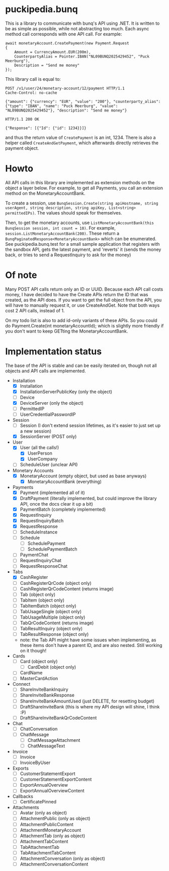 # puckipedia.bunq

This is a library to communicate with bunq's API using .NET. It is written to be as simple as possible, while not abstracting too much.
Each async method call corresponds with one API call. For example:

    await monetaryAccount.CreatePayment(new Payment.Request
    {
        Amount = CurrencyAmount.EUR(200m),
        CounterpartyAlias = Pointer.IBAN("NL09BUNQ2025429452", "Puck Meerburg"),
        Description = "Send me money"
    });

This library call is equal to:

    POST /v1/user/24/monetary-account/12/payment HTTP/1.1
	Cache-Control: no-cache

	{"amount": {"currency": "EUR", "value": "200"}, "counterparty_alias": {"type": "IBAN", "name": "Puck Meerburg", "value": "NL09BUNQ2025429452"}, "description": "Send me money"}

	HTTP/1.1 200 OK

	{"Response": [{"Id": {"id": 1234}}]}

and thus the return value of `CreatePayment` is an int, 1234. There is also a helper called `CreateAndGetPayment`, which afterwards directly retrieves the payment object.

# Howto

All API calls in this library are implemented as extension methods on the object a layer below. For example, to get all Payments, you call an extension method on the MonetaryAccountBank.

To create a session, use `BunqSession.Create(string apiHostname, string userAgent, string description, string apiKey, List<string> permittedIPs)`. The values should speak for themselves.

Then, to get the monetary accounts, use `ListMonetaryAccountBank(this BunqSession session, int count = 10)`. For example, `session.ListMonetaryAccountBank(200)`. These return a `BunqPaginatedResponse<MonetaryAccountBank>` which can be enumerated.
See puckipedia.bunq.test for a small sample application that registers with the sandbox API, gets the latest payment, and 'reverts' it (sends the money back, or tries to send a RequestInquiry to ask for the money)

# Of note
Many POST API calls return only an ID or UUID. Because each API call costs money, I have decided to have the Create APIs return the ID that was created, as the API does. If you want to get the full object from the API, you will have to manually request it, or use CreateAndGet. Note that both ways cost 2 API calls, instead of 1.

On my todo list is also to add id-only variants of these APIs. So you could do Payment.Create(int monetaryAccountId); which is slightly more friendly if you don't want to keep GETting the MonetaryAccountBank.

# Implementation status
The base of the API is stable and can be easily iterated on, though not all objects and API calls are implemented.

- Installation
	- [x] Installation
	- [x] InstallationServerPublicKey (only the object)
	- [ ] Device
	- [x] DeviceServer (only the object)
	- [ ] PermittedIP
	- [ ] UserCredentialPasswordIP
- Session
	- [ ] Session (I don't extend session lifetimes, as it's easier to just set up a new session)
	- [x] SessionServer (POST only)
- User
	- [x] User (all the calls!)
		- [x] UserPerson
		- [x] UserCompany
	- [ ] ScheduleUser (unclear API)
- Monetary Accounts
	- [x] MonetaryAccount (empty object, but used as base anyways)
		- [x] MonetaryAccountBank (everything)
- Payments
	- [x] Payment (implemented all of it)
	- [x] DraftPayment (literally implemented, but could improve the library API, once the docs clear it up a bit)
	- [x] PaymentBatch (completely implemented)
	- [x] RequestInquiry
	- [x] RequestInquiryBatch
	- [x] RequestResponse
	- [ ] ScheduleInstance
	- [ ] Schedule
		- [ ] SchedulePayment
		- [ ] SchedulePaymentBatch
	- [ ] PaymentChat
	- [ ] RequestInquiryChat
	- [ ] RequestResponseChat
- Tabs
	- [x] CashRegister
	- [ ] CashRegisterQrCode (object only)
	- [ ] CashRegisterQrCodeContent (returns image)
	- [ ] Tab (object only)
	- [ ] TabItem (object only)
	- [ ] TabItemBatch (object only)
	- [ ] TabUsageSingle (object only)
	- [ ] TabUsageMultiple (object only)
	- [ ] TabQrCodeContent (returns image)
	- [ ] TabResultInquiry (object only)
	- [ ] TabResultResponse (object only)
	- note: the Tab API might have some issues when implementing, as these items don't have a parent ID, and are also nested. Still working on it though!
- Cards
	- [ ] Card (object only)
		- [ ] CardDebit (object only)
	- [ ] CardName
	- [ ] MasterCardAction
- Connect
	- [ ] ShareInviteBankInquiry
	- [ ] ShareInviteBankResponse
	- [ ] ShareInviteBankAmountUsed (just DELETE, for resetting budget)
	- [ ] DraftShareInviteBank (this is where my API design will shine, I think :P)
	- [ ] DraftShareInviteBankQrCodeContent
- Chat
	- [ ] ChatConversation
	- [ ] ChatMessage
		- [ ] ChatMessageAttachment
		- [ ] ChatMessageText
- Invoice
	- [ ] Invoice
	- [ ] InvoiceByUser
- Exports
	- [ ] CustomerStatementExport
	- [ ] CustomerStatementExportContent
	- [ ] ExportAnnualOverview
	- [ ] ExportAnnualOverviewContent
- Callbacks
	- [ ] CertificatePinned
- Attachments
	- [ ] Avatar (only as object)
	- [ ] AttachmentPublic (only as object)
	- [ ] AttachmentPublicContent
	- [ ] AttachmentMonetaryAccount
	- [ ] AttachmentTab (only as object)
	- [ ] AttachmentTabContent
	- [ ] TabAttachmentTab
	- [ ] TabAttachmentTabContent
	- [ ] AttachmentConversation (only as object)
	- [ ] AttachmentConversationContent
